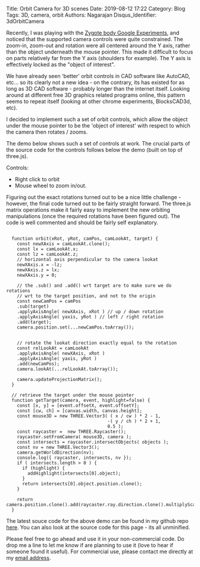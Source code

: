 Title: Orbit Camera for 3D scenes
Date: 2019-08-12 17:22
Category: Blog
Tags: 3D, camera, orbit
Authors: Nagarajan
Disqus_Identifier: 3dOrbitCamera

Recently, I was playing with the [Zygote body Google Experiments](https://experiments.withgoogle.com/body-browser), and noticed that the supported camera controls were quite constrained. The zoom-in, zoom-out and rotation were all centered around the Y axis, rather than the object underneath the mouse pointer. This made it difficult to focus on parts relatively far from the Y axis (shoulders for example). The Y axis is effectively locked as the "object of interest".

We have already seen 'better' orbit controls in CAD software like AutoCAD, etc... so its clearly not a new idea - on the contrary, its has existed for as long as 3D CAD software - probably longer than the internet itself. Looking around at different free 3D graphics related programs online, this pattern seems to repeat itself (looking at other chrome experiments, BlocksCAD3d, etc).

I decided to implement such a set of orbit controls, which allow the object under the mouse pointer to be the 'object of interest' with respect to which the camera then rotates / zooms.

The demo below shows such a set of controls at work. The crucial parts of the source code for the controls follows below the demo (built on top of three.js).

Controls:

- Right click to orbit
- Mouse wheel to zoom in/out.

<div class='3dSceneContainer'>
    <canvas id="playground" style="width: 800px; height 600px; display: block"></canvas>
</div>

Figuring out the exact rotations turned out to be a nice little challenge - however, the final code turned out to be fairly straight forward. The three.js matrix operations make it fairly easy to implement the new orbiting manipulations (once the required rotations have been figured out). The code is well commented and should be fairly self explanatory.

```

  function orbit(xRot, yRot, camPos, camLookAt, target) {
    const newXAxis = camLookAt.clone();
    const lx = camLookAt.x;
    const lz = camLookAt.z;
    // horizontal axis perpendicular to the camera lookat
    newXAxis.x = -lz;
    newXAxis.z = lx;
    newXAxis.y = 0;

    // the .sub() and .add() wrt target are to make sure we do rotations
    // wrt to the target position, and not to the origin
    const newCamPos = camPos
    .sub(target)
    .applyAxisAngle( newXAxis, xRot ) // up / down rotation
    .applyAxisAngle( yaxis, yRot ) // left / right rotation
    .add(target);
    camera.position.set(...newCamPos.toArray());


    // rotate the lookat direction exactly equal to the rotation
    const relLookAt = camLookAt
    .applyAxisAngle( newXAxis, xRot )
    .applyAxisAngle( yaxis, yRot )
    .add(newCamPos);
    camera.lookAt(...relLookAt.toArray());

    camera.updateProjectionMatrix();
  }

  // retrieve the target under the mouse pointer
  function getTarget(camera, event, highlight=false) {
    const [x, y] = [event.offsetX, event.offsetY];
    const [cw, ch] = [canvas.width, canvas.height];
    const mouse3D = new THREE.Vector3( ( x / cw ) * 2 - 1,
                                      -( y / ch ) * 2 + 1,
                                      0.5 );
    const raycaster =  new THREE.Raycaster();
    raycaster.setFromCamera( mouse3D, camera );
    const intersects = raycaster.intersectObjects( objects );
    const nv = new THREE.Vector3();
    camera.getWorldDirection(nv);
    console.log({ raycaster, intersects, nv });
    if ( intersects.length > 0 ) {
      if (highlight) {
        addHighlight(intersects[0].object);
      }
      return intersects[0].object.position.clone();
    }

    return camera.position.clone().add(raycaster.ray.direction.clone().multiplyScalar(300));
  }

```

The latest souce code for the above demo can be found in my github repo [here](https://github.com/nagarajan/motleytechpy3/blob/master/content/js/orbit-camera/controls.js). You can also look at the source code for this page - its all unminified.

Please feel free to go ahead and use it in your non-commercial code. Do drop me a line to let me know if are planning to use it (love to hear if someone found it useful). For commercial use, please contact me directly at my [email address](mailto:nag.rajan@gmail.com).

<link rel="stylesheet" href="/css/orbit-camera/app.css">
<script src="https://cdnjs.cloudflare.com/ajax/libs/three.js/110/three.min.js"></script>
<script src="/js/orbit-camera/controls.js"></script>
